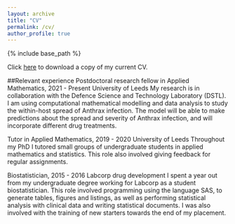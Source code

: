 ```yaml
---
layout: archive
title: "CV"
permalink: /cv/
author_profile: true
---
```


{% include base_path %}

Click [here](/files/Polly_Jeffrey_CV_January_2022.pdf) to download a copy of my current CV.

##Relevant experience
Postdoctoral research fellow in Applied Mathematics, 2021 - Present
University of Leeds
My research is in collaboration with the Defence Science and Technology Laboratory (DSTL). I am using computational mathematical modelling and data analysis to study the within-host spread of Anthrax infection. The model will be able to make predictions about the spread and severity of Anthrax infection, and will incorporate different drug treatments.

Tutor in Applied Mathematics, 2019 - 2020
University of Leeds
Throughout my PhD I tutored small groups of undergraduate students in applied mathematics and statistics. This role also involved giving feedback for regular assignments.

Biostatistician, 2015 - 2016
Labcorp drug development
I spent a year out from my undergraduate degree working for Labcorp as a student biostatistician. This role involved programming using the language SAS, to generate tables, figures and listings, as well as performing statistical analysis with clinical data and writing statistical documents. I was also involved with the training of new starters towards the end of my placement.
